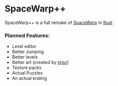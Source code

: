 # SpaceWarp++

SpaceWarp++ is a full remake of [SpaceWarp](https://github.com/Wam25/SpaceWarp) in [Rust](https://www.rust-lang.org/)

### Planned Features:
 - Level editor
 - Better Jumping
 - Better levels
 - Better art *(created by [txtur](https://github.com/txtur))*
 - Texture packs
 - Actual Puzzles
 - An actual ending

